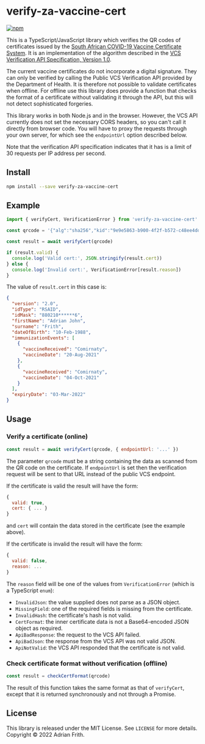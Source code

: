 # verify-za-vaccine-cert

[![npm](https://img.shields.io/npm/v/verify-za-vaccine-cert)](https://www.npmjs.com/package/verify-za-vaccine-cert)

This is a TypeScript/JavaScript library which verifies the QR codes of
certificates issued by the [South African COVID-19 Vaccine Certificate
System](https://vaccine.certificate.health.gov.za/). It is an implementation of
the algorithm described in the [VCS Verification API Specification, Version
1.0](https://sacoronavirus.b-cdn.net/wp-content/uploads/2021/12/Vaccine-Certificate-System-Verification-API-Specification-002.pdf).

The current vaccine certificates do not incorporate a digital signature.
They can only be verified by calling the Public VCS Verification API
provided by the Department of Health.
It is therefore not possible to validate certificates when offline.
For offline use this library does provide a function that checks the format of
a certificate without validating it through the API,
but this will not detect sophisticated forgeries.

This library works in both Node.js and in the browser. However, the VCS API
currently does not set the necessary CORS headers, so you can't call it
directly from browser code. You will have to proxy the requests through your
own server, for which see the `endpointUrl` option described below.

Note that the verification API specification indicates that it has is a limit
of 30 requests per IP address per second.

## Install

```sh
npm install --save verify-za-vaccine-cert
```

## Example

```js
import { verifyCert, VerificationError } from 'verify-za-vaccine-cert'

const qrcode = '{"alg":"sha256","kid":"9e9e5863-b900-4f2f-b572-c48ee4ddee75cwtG6ZL54We1MmE","iss":"ZAF","iat":"2021-12-03T18:55:37.790","exp":"3M","hcert":"eyJ2ZXJzaW9uIjoiMi4wIiwiaWRUeXBlIjoiUlNBSUQiLCJpZE1hc2siOiI4ODAyMTAqKioqKio2IiwiZmlyc3ROYW1lIjoiQWRyaWFuIEpvaG4iLCJzdXJuYW1lIjoiRnJpdGgiLCJkYXRlT2ZCaXJ0aCI6IjEwLUZlYi0xOTg4IiwiaW1tdW5pemF0aW9uRXZlbnRzIjpbeyJ2YWNjaW5lUmVjZWl2ZWQiOiJDb21pcm5hdHkiLCJ2YWNjaW5lRGF0ZSI6IjIwLUF1Zy0yMDIxIn0seyJ2YWNjaW5lUmVjZWl2ZWQiOiJDb21pcm5hdHkiLCJ2YWNjaW5lRGF0ZSI6IjA0LU9jdC0yMDIxIn1dLCJleHBpcnlEYXRlIjoiMDMtTWFyLTIwMjIifQ==","hashalg":"sha256","hash":"caed4092ce4cd4af205aa90653126b836ea94e2d2619fe7fb53ea71af24c11fa"}'

const result = await verifyCert(qrcode)

if (result.valid) {
  console.log('Valid cert:', JSON.stringify(result.cert))
} else {
  console.log('Invalid cert:', VerificationError[result.reason])
}
```

The value of `result.cert` in this case is:
```json
{
  "version": "2.0",
  "idType": "RSAID",
  "idMask": "880210******6",
  "firstName": "Adrian John",
  "surname": "Frith",
  "dateOfBirth": "10-Feb-1988",
  "immunizationEvents": [
    {
      "vaccineReceived": "Comirnaty",
      "vaccineDate": "20-Aug-2021"
    },
    {
      "vaccineReceived": "Comirnaty",
      "vaccineDate": "04-Oct-2021"
    }
  ],
  "expiryDate": "03-Mar-2022"
}
```

## Usage

### Verify a certificate (online)
```js
const result = await verifyCert(qrcode, { endpointUrl: '...' })
```
The parameter `qrcode` must be a string containing the data as scanned
from the QR code on the certificate. If `endpointUrl` is set then the
verification request will be sent to that URL instead of the public VCS
endpoint.

If the certificate is valid the result will have the form:
```js
{
  valid: true,
  cert: { ... }
}
```
and `cert` will contain the data stored in the certificate (see the example
above).

If the certificate is invalid the result will have the form:
```js
{
  valid: false,
  reason: ...
}
```
The `reason` field will be one of the values from `VerificationError` (which is
a TypeScript `enum`):
* `InvalidJson`: the value supplied does not parse as a JSON object.
* `MissingField`: one of the required fields is missing from the certificate.
* `InvalidHash`: the certificate's hash is not valid.
* `CertFormat`: the inner certificate data is not a Base64-encoded JSON object
as required.
* `ApiBadResponse`: the request to the VCS API failed.
* `ApiBadJson`: the response from the VCS API was not valid JSON.
* `ApiNotValid`: the VCS API responded that the certificate is not valid.

### Check certificate format without verification (offline)
```js
const result = checkCertFormat(qrcode)
```
The result of this function takes the same format as that of `verifyCert`,
except that it is returned synchronously and not through a Promise.

## License
This library is released under the MIT License. See `LICENSE` for more details.
Copyright © 2022 Adrian Frith.

